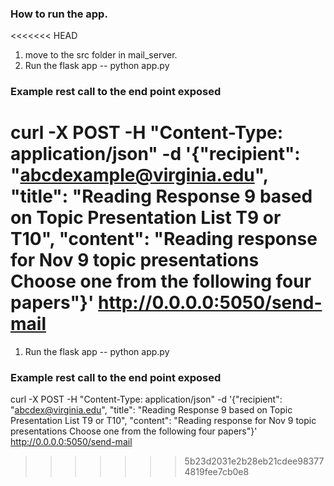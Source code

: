 ### How to run the app. 

<<<<<<< HEAD
1. move to the src folder in mail_server. 
2. Run the flask app -- python app.py


### Example rest call to the end point exposed
curl -X POST -H "Content-Type: application/json" -d '{"recipient": "abcdexample@virginia.edu", "title": "Reading Response 9 based on Topic Presentation List T9 or T10", "content": "Reading response for Nov 9 topic presentations Choose one from the following four papers"}' http://0.0.0.0:5050/send-mail
=======
1. Run the flask app -- python app.py


### Example rest call to the end point exposed
curl -X POST -H "Content-Type: application/json" -d '{"recipient": "abcdex@virginia.edu", "title": "Reading Response 9 based on Topic Presentation List T9 or T10", "content": "Reading response for Nov 9 topic presentations Choose one from the following four papers"}' http://0.0.0.0:5050/send-mail
>>>>>>> 5b23d2031e2b28eb21cdee983774819fee7cb0e8

